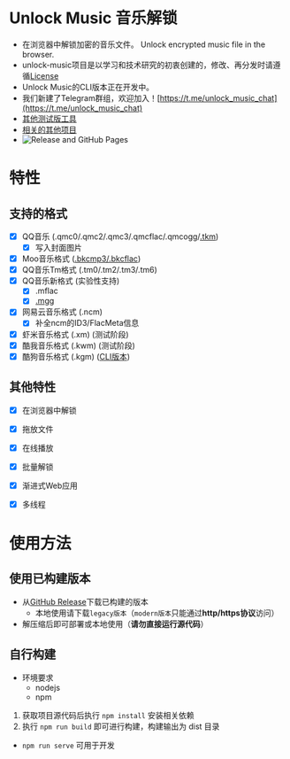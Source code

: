 # Unlock Music 音乐解锁
- 在浏览器中解锁加密的音乐文件。 Unlock encrypted music file in the browser. 
- unlock-music项目是以学习和技术研究的初衷创建的，修改、再分发时请遵循[License](https://github.com/ix64/unlock-music/blob/master/LICENSE)
- Unlock Music的CLI版本正在开发中。
- 我们新建了Telegram群组，欢迎加入！[https://t.me/unlock_music_chat](https://t.me/unlock_music_chat)
- [其他测试版工具](https://github.com/ix64/unlock-music/wiki/%E5%85%B6%E4%BB%96%E9%9F%B3%E4%B9%90%E6%A0%BC%E5%BC%8F%E5%B7%A5%E5%85%B7)
- [相关的其他项目](https://github.com/ix64/unlock-music/wiki/%E5%92%8CUnlockMusic%E7%9B%B8%E5%85%B3%E7%9A%84%E9%A1%B9%E7%9B%AE)    
- ![Release and GitHub Pages](https://github.com/ix64/unlock-music/workflows/Release%20and%20GitHub%20Pages/badge.svg)

# 特性
## 支持的格式
- [x] QQ音乐 (.qmc0/.qmc2/.qmc3/.qmcflac/.qmcogg/[.tkm](https://github.com/ix64/unlock-music/issues/9))
    - [x] 写入封面图片
- [x] Moo音乐格式 ([.bkcmp3/.bkcflac](https://github.com/ix64/unlock-music/issues/11))
- [x] QQ音乐Tm格式 (.tm0/.tm2/.tm3/.tm6)
- [x] QQ音乐新格式 (实验性支持)
    - [x] .mflac 
    - [x] [.mgg](https://github.com/ix64/unlock-music/issues/3)
- [x] 网易云音乐格式 (.ncm)
    - [x] 补全ncm的ID3/FlacMeta信息
- [x] 虾米音乐格式 (.xm) (测试阶段)
- [x] 酷我音乐格式 (.kwm) (测试阶段)
- [x] 酷狗音乐格式 (.kgm) ([CLI版本](https://github.com/ix64/unlock-music/wiki/%E5%85%B6%E4%BB%96%E9%9F%B3%E4%B9%90%E6%A0%BC%E5%BC%8F%E5%B7%A5%E5%85%B7#%E9%85%B7%E7%8B%97%E9%9F%B3%E4%B9%90-kgmvpr%E8%A7%A3%E9%94%81%E5%B7%A5%E5%85%B7))

## 其他特性
- [x] 在浏览器中解锁
- [x] 拖放文件
- [x] 在线播放
- [x] 批量解锁
- [x] 渐进式Web应用
- [x] 多线程 


# 使用方法
## 使用已构建版本
- 从[GitHub Release](https://github.com/ix64/unlock-music/releases/latest)下载已构建的版本
    - 本地使用请下载`legacy版本`（`modern版本`只能通过**http/https协议**访问）
- 解压缩后即可部署或本地使用（**请勿直接运行源代码**）

## 自行构建
- 环境要求 
    - nodejs
    - npm
1. 获取项目源代码后执行 `npm install` 安装相关依赖
2. 执行 `npm run build` 即可进行构建，构建输出为 dist 目录
- `npm run serve` 可用于开发
